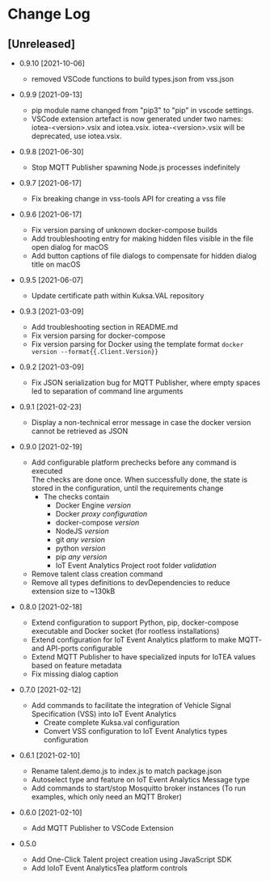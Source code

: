 <!---
  Copyright (c) 2021 Bosch.IO GmbH

  This Source Code Form is subject to the terms of the Mozilla Public
  License, v. 2.0. If a copy of the MPL was not distributed with this
  file, You can obtain one at https://mozilla.org/MPL/2.0/.

  SPDX-License-Identifier: MPL-2.0
-->

# Change Log

## [Unreleased]

- 0.9.10 [2021-10-06]
  - removed VSCode functions to build types.json from vss.json 
  
- 0.9.9 [2021-09-13]
  - pip module name changed from "pip3" to "pip" in vscode settings.
  - VSCode extension artefact is now generated under two names: iotea-\<version\>.vsix and iotea.vsix. iotea-\<version\>.vsix will be deprecated, use iotea.vsix.

- 0.9.8 [2021-06-30]
  - Stop MQTT Publisher spawning Node.js processes indefinitely

- 0.9.7 [2021-06-17]
  - Fix breaking change in vss-tools API for creating a vss file

- 0.9.6 [2021-06-17]
  - Fix version parsing of unknown docker-compose builds
  - Add troubleshooting entry for making hidden files visible in the file open dialog for macOS
  - Add button captions of file dialogs to compensate for hidden dialog title on macOS

- 0.9.5 [2021-06-07]
  - Update certificate path within Kuksa.VAL repository

- 0.9.3 [2021-03-09]
  - Add troubleshooting section in README.md
  - Fix version parsing for docker-compose
  - Fix version parsing for Docker using the template format `docker version --format{{.Client.Version}}`

- 0.9.2 [2021-03-09]
  - Fix JSON serialization bug for MQTT Publisher, where empty spaces led to separation of command line arguments

- 0.9.1 [2021-02-23]
  - Display a non-technical error message in case the docker version cannot be retrieved as JSON

- 0.9.0 [2021-02-19]
  - Add configurable platform prechecks before any command is executed<br>
    The checks are done once. When successfully done, the state is stored in the configuration, until the requirements change
    - The checks contain
      - Docker Engine _version_
      - Docker _proxy configuration_
      - docker-compose _version_
      - NodeJS _version_
      - git _any version_
      - python _version_
      - pip _any version_
      - IoT Event Analytics Project root folder _validation_
  - Remove talent class creation command
  - Remove all types definitions to devDependencies to reduce extension size to ~130kB

- 0.8.0 [2021-02-18]
  - Extend configuration to support Python, pip, docker-compose executable and Docker socket (for rootless installations)
  - Extend configuration for IoT Event Analytics platform to make MQTT- and API-ports configurable
  - Extend MQTT Publisher to have specialized inputs for IoTEA values based on feature metadata
  - Fix missing dialog caption

- 0.7.0 [2021-02-12]
  - Add commands to facilitate the integration of Vehicle Signal Specification (VSS) into IoT Event Analytics
    - Create complete Kuksa.val configuration
    - Convert VSS configuration to IoT Event Analytics types configuration

- 0.6.1 [2021-02-10]
  - Rename talent.demo.js to index.js to match package.json
  - Autoselect type and feature on IoT Event Analytics Message type
  - Add commands to start/stop Mosquitto broker instances (To run examples, which only need an MQTT Broker)

- 0.6.0 [2021-02-10]
  - Add MQTT Publisher to VSCode Extension

- 0.5.0
  - Add One-Click Talent project creation using JavaScript SDK
  - Add IoIoT Event AnalyticsTea platform controls
